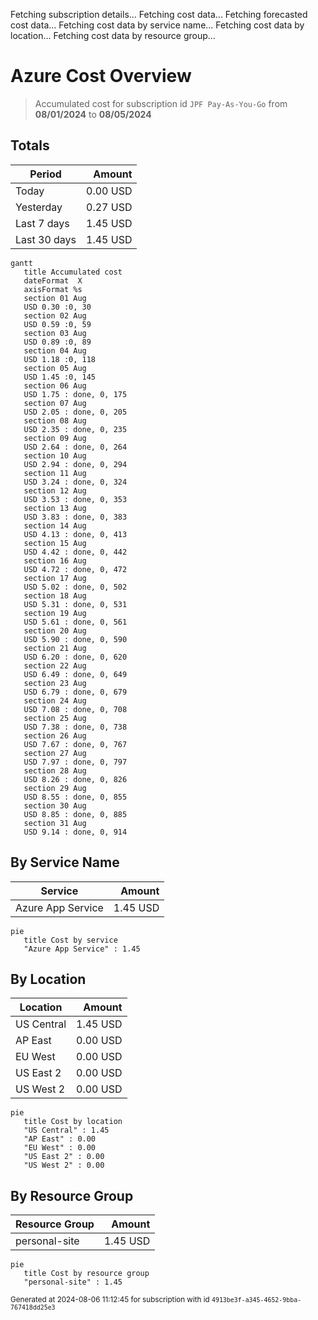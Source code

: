 Fetching subscription details...
Fetching cost data...
Fetching forecasted cost data...
Fetching cost data by service name...
Fetching cost data by location...
Fetching cost data by resource group...
# Azure Cost Overview

> Accumulated cost for subscription id `JPF Pay-As-You-Go` from **08/01/2024** to **08/05/2024**

## Totals

|Period|Amount|
|---|---:|
|Today|0.00 USD|
|Yesterday|0.27 USD|
|Last 7 days|1.45 USD|
|Last 30 days|1.45 USD|

```mermaid
gantt
   title Accumulated cost
   dateFormat  X
   axisFormat %s
   section 01 Aug
   USD 0.30 :0, 30
   section 02 Aug
   USD 0.59 :0, 59
   section 03 Aug
   USD 0.89 :0, 89
   section 04 Aug
   USD 1.18 :0, 118
   section 05 Aug
   USD 1.45 :0, 145
   section 06 Aug
   USD 1.75 : done, 0, 175
   section 07 Aug
   USD 2.05 : done, 0, 205
   section 08 Aug
   USD 2.35 : done, 0, 235
   section 09 Aug
   USD 2.64 : done, 0, 264
   section 10 Aug
   USD 2.94 : done, 0, 294
   section 11 Aug
   USD 3.24 : done, 0, 324
   section 12 Aug
   USD 3.53 : done, 0, 353
   section 13 Aug
   USD 3.83 : done, 0, 383
   section 14 Aug
   USD 4.13 : done, 0, 413
   section 15 Aug
   USD 4.42 : done, 0, 442
   section 16 Aug
   USD 4.72 : done, 0, 472
   section 17 Aug
   USD 5.02 : done, 0, 502
   section 18 Aug
   USD 5.31 : done, 0, 531
   section 19 Aug
   USD 5.61 : done, 0, 561
   section 20 Aug
   USD 5.90 : done, 0, 590
   section 21 Aug
   USD 6.20 : done, 0, 620
   section 22 Aug
   USD 6.49 : done, 0, 649
   section 23 Aug
   USD 6.79 : done, 0, 679
   section 24 Aug
   USD 7.08 : done, 0, 708
   section 25 Aug
   USD 7.38 : done, 0, 738
   section 26 Aug
   USD 7.67 : done, 0, 767
   section 27 Aug
   USD 7.97 : done, 0, 797
   section 28 Aug
   USD 8.26 : done, 0, 826
   section 29 Aug
   USD 8.55 : done, 0, 855
   section 30 Aug
   USD 8.85 : done, 0, 885
   section 31 Aug
   USD 9.14 : done, 0, 914
```

## By Service Name

|Service|Amount|
|---|---:|
|Azure App Service|1.45 USD|

```mermaid
pie
   title Cost by service
   "Azure App Service" : 1.45
```

## By Location

|Location|Amount|
|---|---:|
|US Central|1.45 USD|
|AP East|0.00 USD|
|EU West|0.00 USD|
|US East 2|0.00 USD|
|US West 2|0.00 USD|

```mermaid
pie
   title Cost by location
   "US Central" : 1.45
   "AP East" : 0.00
   "EU West" : 0.00
   "US East 2" : 0.00
   "US West 2" : 0.00
```

## By Resource Group

|Resource Group|Amount|
|---|---:|
|personal-site|1.45 USD|

```mermaid
pie
   title Cost by resource group
   "personal-site" : 1.45
```

<sup>Generated at 2024-08-06 11:12:45 for subscription with id `4913be3f-a345-4652-9bba-767418dd25e3`</sup>
